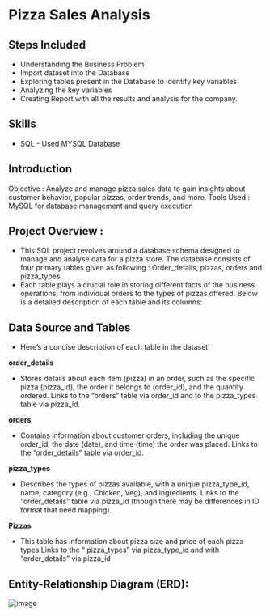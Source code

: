 # Pizza Sales Analysis

## Steps Included 
* Understanding the Business Problem
* Import dataset into the Database 
* Exploring tables present in the Database to identify key variables
* Analyzing the key variables
* Creating Report with all the results and analysis for the company.

## Skills 
* SQL - Used MYSQL Database

## Introduction

Objective : Analyze and manage pizza sales data to gain insights about customer behavior, popular pizzas, order trends, and more.
Tools Used : MySQL for database management and query execution

## Project Overview :       
* This SQL project revolves around a database schema designed to manage and analyse data for a pizza store. The database consists of four primary tables given as following :
Order_details, pizzas, orders and pizza_types
* Each table plays a crucial role in storing different facts of the business operations, from individual orders to the types of pizzas offered. Below is a detailed description of each table and its columns:

## Data Source and Tables 

* Here’s a concise description of each table in the dataset:

**order_details**  
* Stores details about each item (pizza) in an order, such as the specific pizza (pizza_id), the order it belongs to (order_id), and the quantity ordered.
Links to the “orders” table via order_id and to the pizza_types table via pizza_id.

**orders**
* Contains information about customer orders, including the unique order_id, the date (date), and time (time) the order was placed.
Links to the “order_details” table via order_id.

**pizza_types** 
* Describes the types of pizzas available, with a unique pizza_type_id, name, category (e.g., Chicken, Veg), and ingredients.
Links to the “order_details” table via pizza_id (though there may be differences in ID format that need mapping).

**Pizzas**  
* This table has information about pizza size and price of each pizza types 
Links to the “ pizza_types” via pizza_type_id  and with “order_details” via pizza_id

## Entity-Relationship Diagram (ERD):

![image](https://github.com/user-attachments/assets/8b85492e-3854-4ba8-ab44-291fe8ee6e8c)





